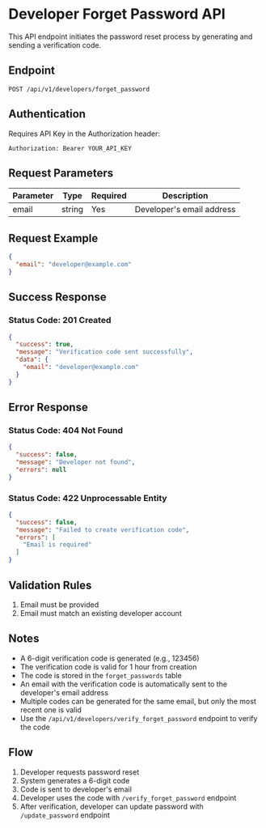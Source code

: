 # Developer Forget Password API

This API endpoint initiates the password reset process by generating and sending a verification code.

## Endpoint

```
POST /api/v1/developers/forget_password
```

## Authentication

Requires API Key in the Authorization header:
```
Authorization: Bearer YOUR_API_KEY
```

## Request Parameters

| Parameter | Type   | Required | Description |
|-----------|--------|----------|-------------|
| email     | string | Yes      | Developer's email address |

## Request Example

```json
{
  "email": "developer@example.com"
}
```

## Success Response

### Status Code: 201 Created

```json
{
  "success": true,
  "message": "Verification code sent successfully",
  "data": {
    "email": "developer@example.com"
  }
}
```

## Error Response

### Status Code: 404 Not Found

```json
{
  "success": false,
  "message": "Developer not found",
  "errors": null
}
```

### Status Code: 422 Unprocessable Entity

```json
{
  "success": false,
  "message": "Failed to create verification code",
  "errors": [
    "Email is required"
  ]
}
```

## Validation Rules

1. Email must be provided
2. Email must match an existing developer account

## Notes

- A 6-digit verification code is generated (e.g., 123456)
- The verification code is valid for 1 hour from creation
- The code is stored in the `forget_passwords` table
- An email with the verification code is automatically sent to the developer's email address
- Multiple codes can be generated for the same email, but only the most recent one is valid
- Use the `/api/v1/developers/verify_forget_password` endpoint to verify the code

## Flow

1. Developer requests password reset
2. System generates a 6-digit code
3. Code is sent to developer's email
4. Developer uses the code with `/verify_forget_password` endpoint
5. After verification, developer can update password with `/update_password` endpoint



